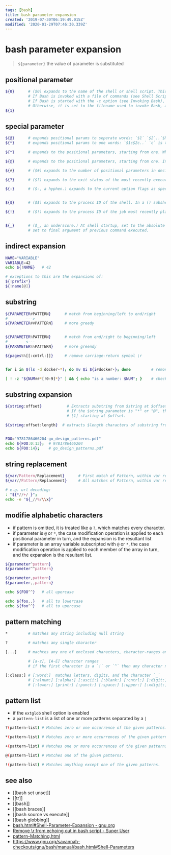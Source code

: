 ```yaml
---
tags: [bash]
title: bash parameter expansion
created: '2019-07-30T06:19:49.015Z'
modified: '2020-01-29T07:46:30.339Z'
---
```


# bash parameter expansion 

> `${parameter}` the value of parameter is substituted

## positional parameter
```sh
${0}      # ($0) expands to the name of the shell or shell script. This is set at shell initialization. 
          # If Bash is invoked with a file of commands (see Shell Scripts), $0 is set to the name of that file. 
          # If Bash is started with the -c option (see Invoking Bash), then $0 is set to the first argument after the string to be executed, if one is present. 
          # Otherwise, it is set to the filename used to invoke Bash, as given by argument zero.
${1}
```

## special parameter
```sh
${@}      # expands positional params to seperate words: `$1` `$2`..`$N`
${*}      # expands positional params to one words: `$1c$2c..` `c` is the first character of `IFS`

${*}      # expands to the positional parameters, starting from one. When the expansion is not within double quotes, each positional parameter expands to a separate word. In contexts where it is performed, those words are subject to further word splitting and pathname expansion. When the expansion occurs within double quotes, it expands to a single word with the value of each parameter separated by the first character of the IFS special variable. That is, "$*" is equivalent to "$1c$2c…", where c is the first character of the value of the IFS variable. If IFS is unset, the parameters are separated by spaces. If IFS is null, the parameters are joined without intervening separators.

${@}      # expands to the positional parameters, starting from one. In contexts where word splitting is performed, this expands each positional parameter to a separate word; if not within double quotes, these words are subject to word splitting. In contexts where word splitting is not performed, this expands to a single word with each positional parameter separated by a space. When the expansion occurs within double quotes, and word splitting is performed, each parameter expands to a separate word. That is, "$@" is equivalent to "$1" "$2" …. If the double-quoted expansion occurs within a word, the expansion of the first parameter is joined with the beginning part of the original word, and the expansion of the last parameter is joined with the last part of the original word. When there are no positional parameters, "$@" and $@ expand to nothing (i.e., they are removed).

${#}      # ($#) expands to the number of positional parameters in decimal.

${?}      # ($?) expands to the exit status of the most recently executed foreground pipeline.

${-}      # ($-, a hyphen.) expands to the current option flags as specified upon invocation, by the set builtin command, or those set by the shell itself (such as the -i option).


${$}      # ($$) expands to the process ID of the shell. In a () subshell, it expands to the process ID of the invoking shell, not the subshell.

${!}      # ($!) expands to the process ID of the job most recently placed into the background, whether executed as an asynchronous command or using the bg builtin (see Job Control Builtins).


${_}      # ($_, an underscore.) At shell startup, set to the absolute pathname used to invoke the shell or shell script being executed 
          # set to final argument of previous command executed.
```

## indirect expansion
```sh
NAME="VARIABLE"
VARIABLE=42
echo ${!NAME}   # 42

# exceptions to this are the expansions of:
${!prefix*} 
${!name[@]}
```

## substring
```sh
${PARAMETER#PATTERN}      # match from beginning/left to end/right
#        --->
${PARAMETER##PATTERN}     # more greedy


${PARAMETER%PATTERN}      # match from end/right to beginning/left
#        <---   
${PARAMETER%%PATTERN}     # more greendy

${pages%%[[:cntrl:]]}     # remove carriage-return symbol \r


for i in $(ls -d docker-*); do mv $i ${i#docker-}; done         # remove prefix "docker-" from directories

[ ! -z "${NUM##*[!0-9]*}" ] && { echo "is a number: $NUM"; }    # check if number
```

## substring expansion
```sh
${string:offset}           # Extracts substring from $string at $offset
                           # If the $string parameter is "*" or "@", then this extracts the positional parameters, 
                           # [1] starting at $offset.

${string:offset:length}  # extracts $length characters of substring from $string at $offset.


FOO="9781786466204-go_design_patterns.pdf"
echo ${FOO:0:13};  # 9781786466204
echo ${FOO:14};    # go_design_patterns.pdf
```

## string replacement
```sh
${var/Pattern/Replacement}      # First match of Pattern, within var replaced with Replacement
${var//Pattern/Replacement}     # All matches of Pattern, within var replaced with Replacement

# e.g. url decoding:
: "${*//+/ }";
echo -e "${_//%/\\x}"
```

##  modifie alphabetic characters
- if pattern is omitted, it is treated like a `?`, which matches every character. 
- if parameter is `@` or `*`, the case modification operation is applied to each positional parameter in turn, and the expansion is the resultant list
- if parameter is an array variable subscripted with `@` or `*`, the case modification operation is applied to each member of the array in turn, and the expansion is the resultant list.
```sh
${parameter^pattern}
${parameter^^pattern}

${parameter,pattern}
${parameter,,pattern}

echo ${FOO^^}   # all upercase

echo ${foo,,}   # all to lowercase
echo ${foo^^}   # all to upercase
```

## pattern matching
```sh
*         # matches any string including null string

?         # matches any single character

[...]     # machtes any one of enclosed characters, character-ranges and character classes

          # [a-z], [A-E] character ranges
          # if the first character is a `!` or `^` then any character not enclosed is matched

[:class:] # [:word:]  matches letters, digits, and the character `_`
          # [:alnum:] [:alpha:] [:ascii:] [:blank:] [:cntrl:] [:digit:] [:graph:] 
          # [:lower:] [print:] [:punct:] [:space:] [:upper:] [:xdigit:]
```

## pattern list
- if the `extglob` shell option is enabled
- a `pattern-list` is a list of one or more patterns separated by a `|`
```sh
?(pattern-list) # Matches zero or one occurrence of the given patterns.

*(pattern-list) # Matches zero or more occurrences of the given patterns.

+(pattern-list) # Matches one or more occurrences of the given patterns.

@(pattern-list) # Matches one of the given patterns.

!(pattern-list) # Matches anything except one of the given patterns. 
```

## see also
- [[bash set unset]]
- [[tr]]
- [[bash]]
- [[bash braces]]
- [[bash source vs execute]]
- [[bash globbing]]
- [bash.html#Shell-Parameter-Expansion - gnu.org](https://www.gnu.org/savannah-checkouts/gnu/bash/manual/bash.html#Shell-Parameter-Expansion)
- [Remove \\r from echoing out in bash script - Super User](https://superuser.com/a/1215968)
- [pattern-Matching.html](https://www.gnu.org/software/bash/manual/html_node/Pattern-Matching.html)
- https://www.gnu.org/savannah-checkouts/gnu/bash/manual/bash.html#Shell-Parameters

